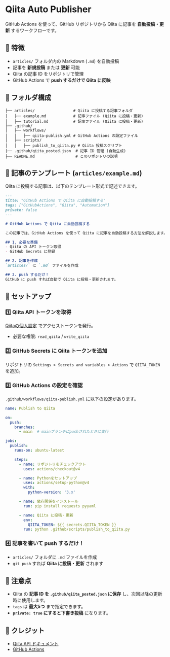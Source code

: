 # Qiita Auto Publisher

GitHub Actions を使って、GitHub リポジトリから Qiita に記事を **自動投稿・更新** するワークフローです。

## 🚀 特徴
- `articles/` フォルダ内の Markdown (`.md`) を自動投稿
- 記事を **新規投稿** または **更新** 可能
- Qiita の記事 ID をリポジトリで管理
- GitHub Actions で **push するだけで Qiita に反映**

## 📂 フォルダ構成

```
├── articles/                 # Qiita に投稿する記事フォルダ
│   ├── example.md            # 記事ファイル (Qiita に投稿・更新)
│   ├── tutorial.md           # 記事ファイル (Qiita に投稿・更新)
├── .github/
│   ├── workflows/
│   │   ├── qiita-publish.yml # GitHub Actions の設定ファイル
│   ├── scripts/
│   │   ├── publish_to_qiita.py # Qiita 投稿スクリプト
├── .github/qiita_posted.json  # 記事 ID 管理 (自動生成)
├── README.md                  # このリポジトリの説明
```

## 📝 記事のテンプレート (`articles/example.md`)
Qiita に投稿する記事は、以下のテンプレート形式で記述できます。

```md
---
title: "GitHub Actions で Qiita に自動投稿する"
tags: ["GitHubActions", "Qiita", "Automation"]
private: false
---

# GitHub Actions で Qiita に自動投稿する

この記事では、GitHub Actions を使って Qiita に記事を自動投稿する方法を解説します。

## 1. 必要な準備
- Qiita の API トークン取得
- GitHub Secrets に登録

## 2. 記事を作成
`articles/` に `.md` ファイルを作成

## 3. push するだけ！
GitHub に push すれば自動で Qiita に投稿・更新されます。
```

## 🔧 セットアップ

### 1️⃣ **Qiita API トークンを取得**
[Qiitaの個人設定](https://qiita.com/settings/applications) でアクセストークンを発行。
- 必要な権限: `read_qiita` / `write_qiita`

### 2️⃣ **GitHub Secrets に Qiita トークンを追加**
リポジトリの `Settings > Secrets and variables > Actions` で `QIITA_TOKEN` を追加。

### 3️⃣ **GitHub Actions の設定を確認**
`.github/workflows/qiita-publish.yml` に以下の設定があります。

```yaml
name: Publish to Qiita

on:
  push:
    branches:
      - main  # mainブランチにpushされたときに実行

jobs:
  publish:
    runs-on: ubuntu-latest

    steps:
      - name: リポジトリをチェックアウト
        uses: actions/checkout@v4

      - name: Pythonをセットアップ
        uses: actions/setup-python@v4
        with:
          python-version: '3.x'

      - name: 依存関係をインストール
        run: pip install requests pyyaml

      - name: Qiita に投稿・更新
        env:
          QIITA_TOKEN: ${{ secrets.QIITA_TOKEN }}
        run: python .github/scripts/publish_to_qiita.py
```

### 4️⃣ **記事を書いて push するだけ！**
- `articles/` フォルダに `.md` ファイルを作成
- `git push` すれば **Qiita に投稿・更新** されます

## 📌 注意点
- Qiita の **記事 ID を `.github/qiita_posted.json` に保存** し、次回以降の更新時に使用します。
- `tags` は **最大5つ** まで指定できます。
- **`private: true` にすると下書き投稿** になります。

## 🎉 クレジット
- [Qiita API ドキュメント](https://qiita.com/api/v2/docs)
- [GitHub Actions](https://docs.github.com/ja/actions)
